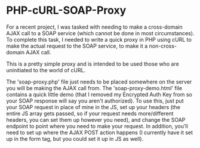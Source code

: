 PHP-cURL-SOAP-Proxy
===================

For a recent project, I was tasked with needing to make a cross-domain AJAX call to a SOAP service (which cannot be done in most circumstances). To complete this task, I needed to write a quick proxy in PHP using cURL to make the actual request to the SOAP service, to make it a non-cross-domain AJAX call.

This is a pretty simple proxy and is intended to be used those who are uninitiated to the world of cURL.

The 'soap-proxy.php' file just needs to be placed somewhere on the server you will be making the AJAX call from. The 'soap-proxy-demo.html' file contains a quick little demo (that I removed my Encrypted Auth Key from so your SOAP response will say you aren't authorized). To use this, just put your SOAP request in place of mine in the JS, set up your headers (the entire JS array gets passed, so if your request needs more/different headers, you can set them up however you need), and change the SOAP endpoint to point where you need to make your request. In addition, you'll need to set up where the AJAX POST action happens (I currently have it set up in the form tag, but you could set it up in JS as well).